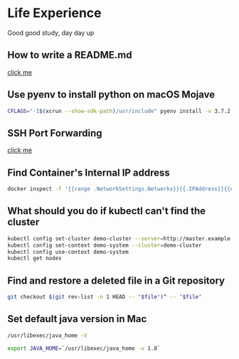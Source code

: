 # Life Experience
Good good study, day day up

## How to write a README.md

[click me](https://help.github.com/en/articles/basic-writing-and-formatting-syntax)

## Use pyenv to install python on macOS Mojave

```bash
CFLAGS="-I$(xcrun --show-sdk-path)/usr/include" pyenv install -v 3.7.2
```

## SSH Port Forwarding

[click me](https://unix.stackexchange.com/questions/115897/whats-ssh-port-forwarding-and-whats-the-difference-between-ssh-local-and-remot)

## Find Container's Internal IP address

```bash
docker inspect -f '{{range .NetworkSettings.Networks}}{{.IPAddress}}{{end}}' ${CONTAINER_ID}
```

## What should you do if kubectl can't find the cluster

```bash
kubectl config set-cluster demo-cluster --server=http://master.example.com:8080
kubectl config set-context demo-system --cluster=demo-cluster
kubectl config use-context demo-system
kubectl get nodes
```

## Find and restore a deleted file in a Git repository

```bash
git checkout $(git rev-list -n 1 HEAD -- "$file")^ -- "$file"
```

## Set default java version in Mac

```bash
/usr/libexec/java_home -V
```

```bash
export JAVA_HOME=`/usr/libexec/java_home -v 1.8`
```
